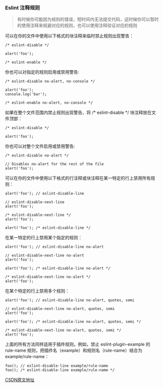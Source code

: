 ### Eslint 注释规则

> 有时候你可能因为规则的错误，短时间内无法提交代码，这时候你可以暂时的使用注释来规避对应的规则，也可以使用注释验证对应的规则

可以在你的文件中使用以下格式的块注释来临时禁止规则出现警告：

```
/* eslint-disable */

alert('foo');

/* eslint-enable */
```

你也可以对指定的规则启用或禁用警告:

```
/* eslint-disable no-alert, no-console */

alert('foo');
console.log('bar');

/* eslint-enable no-alert, no-console */
```
如果在整个文件范围内禁止规则出现警告，将 /* eslint-disable */ 块注释放在文件顶部：
```
/* eslint-disable */

alert('foo');
```

你也可以对整个文件启用或禁用警告:
```
/* eslint-disable no-alert */

// Disables no-alert for the rest of the file
alert('foo');
```

可以在你的文件中使用以下格式的行注释或块注释在某一特定的行上禁用所有规则：
```
alert('foo'); // eslint-disable-line

// eslint-disable-next-line
alert('foo');

/* eslint-disable-next-line */
alert('foo');

alert('foo'); /* eslint-disable-line */
```
在某一特定的行上禁用某个指定的规则：
```
alert('foo'); // eslint-disable-line no-alert

// eslint-disable-next-line no-alert
alert('foo');

alert('foo'); /* eslint-disable-line no-alert */

/* eslint-disable-next-line no-alert */
alert('foo');
```
在某个特定的行上禁用多个规则：
```
alert('foo'); // eslint-disable-line no-alert, quotes, semi

// eslint-disable-next-line no-alert, quotes, semi
alert('foo');

alert('foo'); /* eslint-disable-line no-alert, quotes, semi */

/* eslint-disable-next-line no-alert, quotes, semi */
alert('foo');
```
上面的所有方法同样适用于插件规则。例如，禁止 eslint-plugin-example 的 rule-name 规则，把插件名（example）和规则名（rule-name）结合为 example/rule-name：
```
foo(); // eslint-disable-line example/rule-name
foo(); /* eslint-disable-line example/rule-name */
```
[CSDN原文地址](https://blog.csdn.net/weixin_36934930/article/details/90673863)
